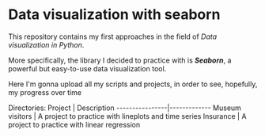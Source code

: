 # Data visualization with seaborn

This repository contains my first approaches in the field of _Data visualization in Python_. 

More specifically, the library I decided to practice with is **_Seaborn_**, a powerful but easy-to-use data visualization tool.

Here I'm gonna upload all my scripts and projects, in order to see, hopefully, my progress over time

Directories:
Project         | Description
----------------|-------------
Museum visitors | A project to practice with lineplots and time series
Insurance       | A project to practice with linear regression

